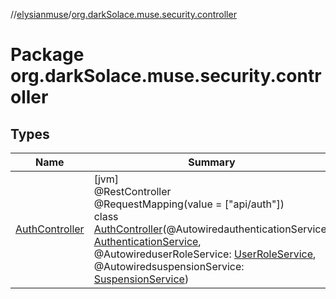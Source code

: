 //[elysianmuse](../../index.md)/[org.darkSolace.muse.security.controller](index.md)

# Package org.darkSolace.muse.security.controller

## Types

| Name | Summary |
|---|---|
| [AuthController](-auth-controller/index.md) | [jvm]<br>@RestController<br>@RequestMapping(value = ["api/auth"])<br>class [AuthController](-auth-controller/index.md)(@AutowiredauthenticationService: [AuthenticationService](../org.darkSolace.muse.security.service/-authentication-service/index.md), @AutowireduserRoleService: [UserRoleService](../org.darkSolace.muse.user.service/-user-role-service/index.md), @AutowiredsuspensionService: [SuspensionService](../org.darkSolace.muse.user.service/-suspension-service/index.md)) |
